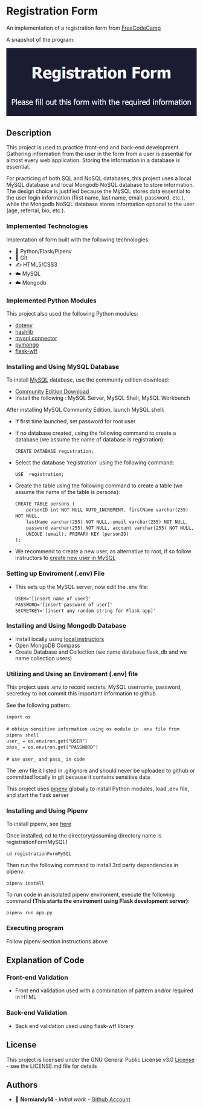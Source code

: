 # Registration Form

An implementation of a registration form from [FreeCodeCamp](https://www.freecodecamp.org/learn/2022/responsive-web-design/learn-html-forms-by-building-a-registration-form/step-1)

A snapshot of the program: 

![snapshot](static/img/profile.PNG)

## Description

This project is used to practice front-end and back-end development. Gathering information from the user in the form from a user is essential for almost every web application. Storing the information in a database is essential.

For practicing of both SQL and NoSQL databases, this project uses a local MySQL database and local Mongodb NoSQL database to store information. The design choice is justified because the MySQL stores data essential to the user login information (first name, last name, email, password, etc.), while the Mongodb NoSQL database stores information optional to the user (age, referral, bio, etc.).

### Implemented Technologies

Implentation of form built with the following technologies:

* :snake: Python/Flask/Pipenv
* :floppy_disk: Git
* :writing_hand: HTML5/CSS3
* :cloud: MySQL
* :cloud: Mongodb

### Implemented Python Modules

This project also used the following Python modules:

* [dotenv](https://pypi.org/project/python-dotenv/)
* [hashlib](https://pypi.org/project/hashlib/)
* [mysql.connector](https://pypi.org/project/mysql-connector-python/)
* [pymongo](https://pypi.org/project/pymongo/)
* [flask-wtf](https://pypi.org/project/Flask-WTF/)

### Installing and Using MySQL Database

To install [MySQL](https://www.mysql.com/) database, use the community edition download:

* [Community Edition Download](https://dev.mysql.com/downloads/)
* Install the following : MySQL Server, MySQL Shell, MySQL Workbench

After installing MySQL Community Edition, launch MySQL shell:

* If first time launched, set password for root user
* If no database created, using the following command to create a database (we assume the name of database is registration):
  
  ```
  CREATE DATABASE registration;
  ```
* Select the database 'registration' using the following command:

  ```
  USE  registration;
  ```
* Create the table using the following command to create a table (we assume the name of the table is persons):

  ```
  CREATE TABLE persons (
      personID int NOT NULL AUTO_INCREMENT, firstName varchar(255) NOT NULL, 
      lastName varchar(255) NOT NULL, email varchar(255) NOT NULL, 
      password varchar(255) NOT NULL, account varchar(255) NOT NULL, 
      UNIQUE (email), PRIMARY KEY (personID)
  );
  ```
  
* We recommend to create a new user, as alternative to root, if so follow instructors to [create new user in MySQL](https://hackr.io/blog/how-to-make-a-new-user-in-MySQL)

### Setting up Enviroment (.env) File
* This sets up the MySQL server, now edit the .env file:

  ```
  USER='[insert name of user]'
  PASSWORD='[insert password of user]'
  SECRETKEY='[insert any random string for Flask app]'
  ```

### Installing and Using Mongodb Database
* Install locally using [local instructors](https://www.mongodb.com/docs/manual/administration/install-community/)
* Open MongoDB Compass
* Create Database and Collection (we name database flask_db and we name collection users)

### Utilizing and Using an Enviroment (.env) file

This project uses .env to record secrets: MySQL username, password, secretkey to not commit this important information to github

See the following pattern:

```
import os 
 
# obtain sensitive information using os module in .env file from pipenv shell
user_ = os.environ.get("USER") 
pass_ = os.environ.get("PASSWORD")

# use user_ and pass_ in code
```

The .env file it listed in .gitignore and should never be uploaded to github or committed locally in git because it contains sensitive data

This project uses [pipenv](https://pipenv.pypa.io/en/latest/) globally to install Python modules, load .env file, and start the flask server

### Installing and Using Pipenv

To install pipenv, see [here](https://pipenv.pypa.io/en/latest/install/)

Once installed, cd to the directory(assuming directory name is registrationFormMySQL)

```
cd registrationFormMySQL
```

Then run the following command to install 3rd party dependencies in pipenv:

```
pipenv install
```

To run code in an isolated pipenv enviroment, execute the following command
**(This starts the enviroment using Flask development server)**:

```
pipenv run app.py
```

### Executing program

Follow pipenv section instructions above

## Explanation of Code

### Front-end Validation

* Front end validation used with a combination of pattern and/or required in HTML

### Back-end Validation

* Back end validation used using flask-wtf library

## License

This project is licensed under the GNU General Public License v3.0 [License](License.md) - see the LICENSE.md file for details

## Authors

* :ocean: **Normandy14** - *Initial work* - [Github Account](https://github.com/Normandy14)
